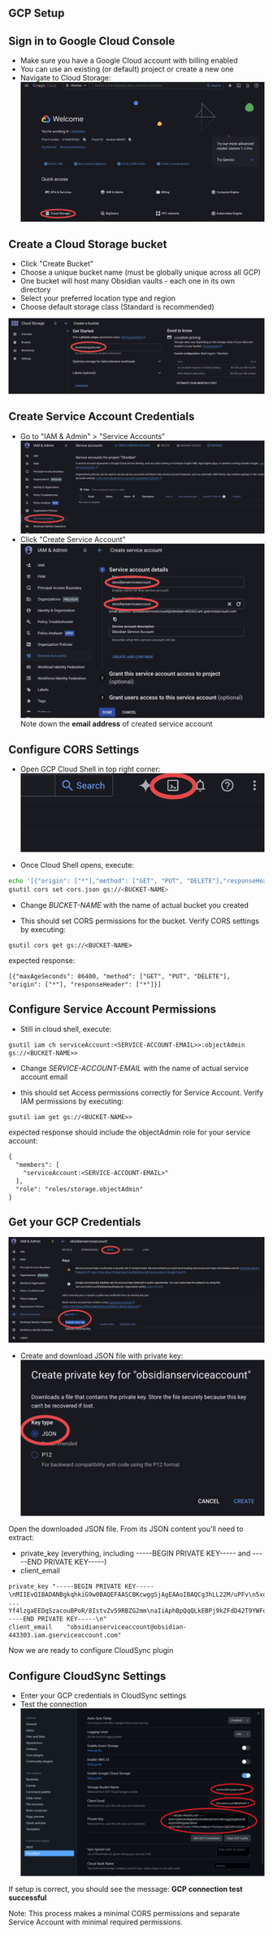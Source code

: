 ## GCP Setup

## Sign in to Google Cloud Console
- Make sure you have a Google Cloud account with billing enabled
- You can use an existing (or default) project or create a new one
-  Navigate to Cloud Storage:
![](img/GCP01.png)

## Create a Cloud Storage bucket
- Click "Create Bucket"
- Choose a unique bucket name (must be globally unique across all GCP)
- One bucket will host many Obsidian vaults - each one in its own directory
- Select your preferred location type and region
- Choose default storage class (Standard is recommended)

![](img/GCP02.png)

## Create Service Account Credentials
- Go to "IAM & Admin" > "Service Accounts"
![](img/GCP03.png)
- Click "Create Service Account"
![](img/GCP04.png)
Note down the **email address** of created service account

## Configure CORS Settings
- Open GCP Cloud Shell in top right corner:
![](img/GCP05.png)

- Once Cloud Shell opens, execute:

```bash
echo '[{"origin": ["*"],"method": ["GET", "PUT", "DELETE"],"responseHeader": ["*"],"maxAgeSeconds": 86400}]' > cors.json
gsutil cors set cors.json gs://<BUCKET-NAME>
```

- Change *BUCKET-NAME* with the name of actual bucket you created

- This should set CORS permissions for the bucket. Verify CORS settings by executing:

```
gsutil cors get gs://<BUCKET-NAME>
```

expected response:

```
[{"maxAgeSeconds": 86400, "method": ["GET", "PUT", "DELETE"], "origin": ["*"], "responseHeader": ["*"]}]
```

## Configure Service Account Permissions
- Still in cloud shell, execute:

```
gsutil iam ch serviceAccount:<SERVICE-ACCOUNT-EMAIL>>:objectAdmin gs://<BUCKET-NAME>>
```

- Change *SERVICE-ACCOUNT-EMAIL* with the name of actual service account email

- this should set Access permissions correctly for Service Account. Verify IAM permissions by executing:

```
gsutil iam get gs://<BUCKET-NAME>>
```

expected response should include the objectAdmin role for your service account:

```
{
  "members": [
	"serviceAccount:<SERVICE-ACCOUNT-EMAIL>"
  ],
  "role": "roles/storage.objectAdmin"
}
```

## Get your GCP Credentials
![](img/GCP06.png)

- Create and download JSON file with private key:
![](img/GCP07.png)

Open the downloaded JSON file. From its JSON content you'll need to extract:
- private_key (everything, including -----BEGIN PRIVATE KEY----- and -----END PRIVATE KEY-----)
- client_email

```
private_key	"-----BEGIN PRIVATE KEY-----\nMIIEvQIBADANBgkqhkiG9w0BAQEFAASCBKcwggSjAgEAAoIBAQCg3hLL22M/uPFv\n5xd47dXvVWhuQ
...
Yf4lzgaEEDqSzacouBPoR/8IstvZv59RBZG2mm\naIiAphBpQqQLkEBPj9kZFdD42T9YWFo7WtpHlW0UT2dhVUF/mzSB4LBqgIMfkTnI\nUbJvsZjOMLIVc+6yAIpYyBA=\n-----END PRIVATE KEY-----\n"
client_email	"obsidianserviceaccount@obsidian-443303.iam.gserviceaccount.com"
```

Now we are ready to configure CloudSync plugin

## Configure CloudSync Settings
- Enter your GCP credentials in CloudSync settings
- Test the connection
![](img/GCP08.png)

If setup is correct, you should see the message: **GCP connection test successful**

Note: This process makes a minimal CORS permissions and separate Service Account with minimal required permissions.
